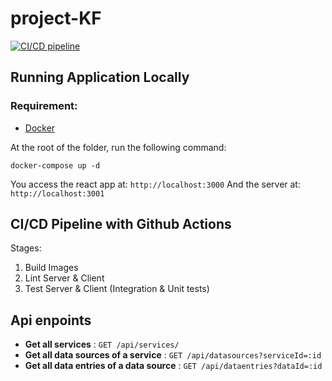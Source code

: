 # project-KF
[![CI/CD pipeline](https://github.com/piopi/project-KF/actions/workflows/push.yml/badge.svg?branch=main)](https://github.com/piopi/project-KF/actions/workflows/push.yml)
## Running Application Locally

### Requirement:
- [Docker](https://docs.docker.com/get-docker/)

At the root of the folder, run the following command:
```
docker-compose up -d
```
You access the react app at: `http://localhost:3000`
And the server at: `http://localhost:3001`

## CI/CD Pipeline with Github Actions

Stages:
1. Build Images
2. Lint Server & Client
3. Test Server & Client (Integration & Unit tests)

## Api enpoints
* **Get all services** : `GET /api/services/`
* **Get all data sources of a service** : `GET /api/datasources?serviceId=:id`
* **Get all data entries of a data source** : `GET /api/dataentries?dataId=:id`
